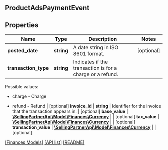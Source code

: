 ## ProductAdsPaymentEvent

## Properties

Name | Type | Description | Notes
------------ | ------------- | ------------- | -------------
**posted_date** | **string** | A date string in ISO 8601 format. | [optional]
**transaction_type** | **string** | Indicates if the transaction is for a charge or a refund.

Possible values:

* charge - Charge

* refund - Refund | [optional]
**invoice_id** | **string** | Identifier for the invoice that the transaction appears in. | [optional]
**base_value** | [**\SellingPartnerApi\Model\Finances\Currency**](Currency.md) |  | [optional]
**tax_value** | [**\SellingPartnerApi\Model\Finances\Currency**](Currency.md) |  | [optional]
**transaction_value** | [**\SellingPartnerApi\Model\Finances\Currency**](Currency.md) |  | [optional]

[[Finances Models]](../) [[API list]](../../Api) [[README]](../../../README.md)
